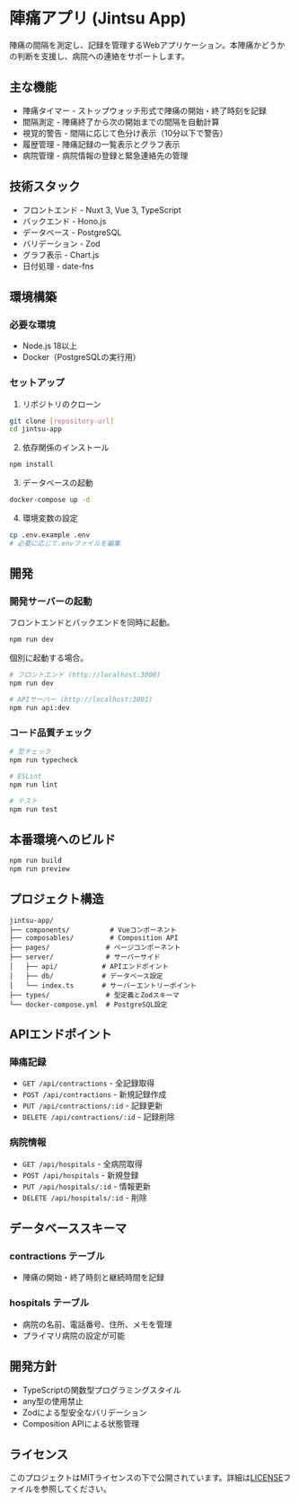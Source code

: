 # 陣痛アプリ (Jintsu App)

陣痛の間隔を測定し、記録を管理するWebアプリケーション。本陣痛かどうかの判断を支援し、病院への連絡をサポートします。

## 主な機能

- 陣痛タイマー - ストップウォッチ形式で陣痛の開始・終了時刻を記録
- 間隔測定 - 陣痛終了から次の開始までの間隔を自動計算
- 視覚的警告 - 間隔に応じて色分け表示（10分以下で警告）
- 履歴管理 - 陣痛記録の一覧表示とグラフ表示
- 病院管理 - 病院情報の登録と緊急連絡先の管理

## 技術スタック

- フロントエンド - Nuxt 3, Vue 3, TypeScript
- バックエンド - Hono.js
- データベース - PostgreSQL
- バリデーション - Zod
- グラフ表示 - Chart.js
- 日付処理 - date-fns

## 環境構築

### 必要な環境

- Node.js 18以上
- Docker（PostgreSQLの実行用）

### セットアップ

1. リポジトリのクローン
```bash
git clone [repository-url]
cd jintsu-app
```

2. 依存関係のインストール
```bash
npm install
```

3. データベースの起動
```bash
docker-compose up -d
```

4. 環境変数の設定
```bash
cp .env.example .env
# 必要に応じて.envファイルを編集
```

## 開発

### 開発サーバーの起動

フロントエンドとバックエンドを同時に起動。
```bash
npm run dev
```

個別に起動する場合。
```bash
# フロントエンド (http://localhost:3000)
npm run dev

# APIサーバー (http://localhost:3001)
npm run api:dev
```

### コード品質チェック

```bash
# 型チェック
npm run typecheck

# ESLint
npm run lint

# テスト
npm run test
```

## 本番環境へのビルド

```bash
npm run build
npm run preview
```

## プロジェクト構造

```
jintsu-app/
├── components/          # Vueコンポーネント
├── composables/         # Composition API
├── pages/              # ページコンポーネント
├── server/             # サーバーサイド
│   ├── api/           # APIエンドポイント
│   ├── db/            # データベース設定
│   └── index.ts       # サーバーエントリーポイント
├── types/              # 型定義とZodスキーマ
└── docker-compose.yml  # PostgreSQL設定
```

## APIエンドポイント

### 陣痛記録
- `GET /api/contractions` - 全記録取得
- `POST /api/contractions` - 新規記録作成
- `PUT /api/contractions/:id` - 記録更新
- `DELETE /api/contractions/:id` - 記録削除

### 病院情報
- `GET /api/hospitals` - 全病院取得
- `POST /api/hospitals` - 新規登録
- `PUT /api/hospitals/:id` - 情報更新
- `DELETE /api/hospitals/:id` - 削除

## データベーススキーマ

### contractions テーブル
- 陣痛の開始・終了時刻と継続時間を記録

### hospitals テーブル
- 病院の名前、電話番号、住所、メモを管理
- プライマリ病院の設定が可能

## 開発方針

- TypeScriptの関数型プログラミングスタイル
- any型の使用禁止
- Zodによる型安全なバリデーション
- Composition APIによる状態管理

## ライセンス

このプロジェクトはMITライセンスの下で公開されています。詳細は[LICENSE](LICENSE)ファイルを参照してください。